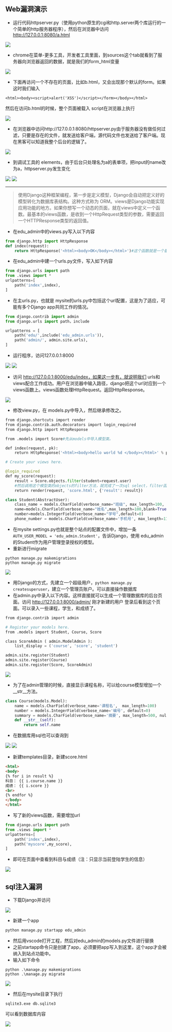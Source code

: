 ## Web漏洞演示

* 运行代码httpserver.py（使用python原生的cgi和http.server两个库运行的一个简单的http服务器程序），然后在浏览器中访问 http://127.0.0.1:8080/a.html

<img src="image/1.png" />

* chrome在菜单-更多工具，开发者工具里面，到sources这个tab就看到了服务器向浏览器返回的数据，就是我们的form_html变量

<img src="image/2.png" />

* 下面再访问一个不存在的页面，比如b.html，又会出现那个默认的form。如果这时我们输入

```
<html><body><script>alert('XSS')</script></form></body></html>
```

然后在访问b.html的时候，整个页面被载入 script在浏览器上执行

<img src="image/3.png" />

* 在浏览器中访问http://127.0.0.1:8080/httpserver.py由于服务器没有做任何过滤，只要是存在的文件，就发送给客户端，源代码文件也发送给了客户端。现在黑客可以知道我整个后台的逻辑了。

<img src="image/4.png" />

* 到调试工具的 elements，由于后台只处理名为a的表单项，把input的name改为a，httpserver.py发生变化

<img src="image/5.png" />

<img src="image/6.png" />

---

>使用Django这种框架编程，第一步是定义模型，Django会自动把定义好的模型转化为数据库表结构。这种方式称为 ORM。views是Django功能实现应用功能的地方。如果你想写一个动态的页面，就在views中定义一个函数。最基本的views函数，是收到一个HttpRequest类型的参数，需要返回一个HTTPResponse类型的返回值。

* 在edu_admin中的views.py写入以下内容

```python
from django.http import HttpResponse
def index(request):
    return HttpResponse('<html><body>OK</body></html>')#这个函数就是一个基本的 “处理请求，返回响应”
```

* 在edu_admin中建一个urls.py文件，写入如下内容

```python
from django.urls import path
from .views import *
urlpatterns=[
    path('index',index),
]
```

* 在主urls.py，也就是 mysite的urls.py中包括这个url配置，这是为了适应，可能有多个Django app共同工作的情况。

```python
from django.contrib import admin
from django.urls import path，include

urlpatterns = [
    path('edu/',include('edu_admin.urls')),
    path('admin/', admin.site.urls),
]
```

* 运行程序，访问127.0.0.1:8000

<img src="image/10.png" />

<img src="image/11.png" />

* 访问 http://127.0.0.1:8000/edu/index，如果这一步有，就说明我们 urls和views配合工作成功。用户在浏览器中输入路径，django把这个url对应到一个views函数上。views函数处理HttpRequest。返回HttpResponse。

<img src="image/12.png" />

* 修改view.py，在 models.py中导入，然后继承修改之。

```python
from django.shortcuts import render
from django.contrib.auth.decorators import login_required
from django.http import HttpResponse

from .models import Score#先从models中导入模型类。

def index(request, pk):
    return HttpResponse('<html><body>hello world %d </body></html>' % pk)

# Create your views here.

@login_required
def my_score(request):
    result = Score.objects.filter(student=request.user)
    #然后调用这个模型类的objects的filter方法，就完成了一次sql select，filter函数的参数是就相当于查询的过滤条件。我们要查询的是 student为当前登录用户的Score表的记录
    return render(request, 'score.html', {'result': result})
```

```python
class Student(AbstractUser):
    class_name = models.CharField(verbose_name="班级", max_length=100, blank=True,null=True)
    name=models.CharField(verbose_name="姓名",max_length=100,blank=True,null=True)
    number=models.IntegerField(verbose_name="学号",default=0)
    phone_number = models.CharField(verbose_name='手机号', max_length=11,null=True)
```

* 在mysite settings.py也就是整个站点的配置文件中，增加一条`AUTH_USER_MODEL = 'edu_admin.Student'`，告诉Django，使用 edu_admin 的Student作为用户管理登录授权的模型。
* 重新进行migrate

```
python manage.py makemigrations 
python manage.py migrate
```

<img src="image/13.png" />

* 用Django的方式，先建立一个超级用户，`python manage.py createsuperuser`，建立一个管理员账户。可以直接操作数据库
* 在admin.py中录入以下内容。这样直接就可以生成一个管理数据库的后台页面。访问 http://127.0.0.1:8000/admin/ 刚才新建的用户 登录后看到这个页面。可以录入一些课程，学生，和成绩了。

```python
from django.contrib import admin

# Register your models here.
from .models import Student, Course, Score

class ScoreAdmin ( admin.ModelAdmin ):
    list_display = ('course', 'score', 'student')

admin.site.register(Student)
admin.site.register(Course)
admin.site.register(Score, ScoreAdmin)

```

<img src="image/14.png" />

* 为了在admin管理的时候，直接显示课程名称，可以给course模型增加一个 __str__方法。

```python
class Course(models.Model):
    name = models.CharField(verbose_name='课程名',  max_length=100)
    number = models.IntegerField(verbose_name='编号', default=0)
    summary = models.CharField(verbose_name='摘要', max_length=500, null=True)
    def __str__(self):
        return self.name
```

* 在数据库用sql也可以查询到

<img src="image/15.png" />

<img src="image/16.png" />

* 新建templates目录，新建score.html

```html
<html>
<body>
{% for i in result %}
科目： {{ i.course.name }}
成绩： {{ i.score }}
<br>
{% endfor %}
</body>
</html>
```

* 写了新的views函数，需要增加url

```python
from django.urls import path
from .views import *
urlpatterns=[
    path('index',index),
    path('myscore',my_score),
]
```

* 即可在页面中查看到科目与成绩（注：只显示当前登陆学生的信息）

<img src="image/17.png" />



## sql注入漏洞

* 下载Django并访问

<img src="image/7.png" />

* 新建一个app

```python
python manage.py startapp edu_admin
```

* 然后用vscode打开工程，然后对edu_admin的models.py文件进行替换
* 之前startapp命令只是创建了app，必须要把app写入到这里，这个app才会被纳入到站点功能中。
* 输入如下命令

```
python .\manage.py makemigrations
python .\manage.py migrate
```

<img src="image/8.png" />

* 然后在mysite目录下执行

```
sqlite3.exe db.sqlite3
```

可以看到数据库内容

<img src="image/9.png" />

